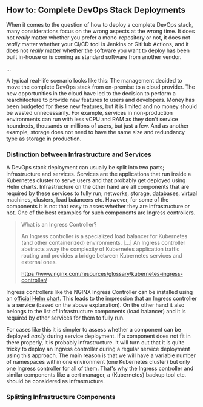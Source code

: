 ## How to: Complete DevOps Stack Deployments

When it comes to the question of how to deploy a complete DevOps stack,
many considerations focus on the wrong aspects at the wrong time.
It does not _really_ matter whether you prefer a mono-repository or not,
it does not _really_ matter whether your CI/CD tool is Jenkins or GitHub Actions,
and it does not _really_ matter whether the software you want to deploy has been built in-house or is coming as standard software from another vendor.

<!--
What is way more important are considerations like:

  1. [On-Premise vs. Cloud](#)

  2. [CI/CD Workflows](#)

  3. [Environments and Namespaces](#)
-->

...

A typical real-life scenario looks like this:
The management decided to move the complete DevOps stack from on-premise to a cloud provider.
The new opportunities in the cloud have led to the decision to perform a rearchitecture to provide new features to users and developers.
Money has been budgeted for these new features, but it is limited and no money should be wasted unnecessarily.
For example, services in non-production environments can run with less vCPU and RAM as they don't service houndreds, thousands or millions of users, but just a few.
And as another example, storage does not need to have the same size and redundancy type as storage in production.


### Distinction between Infrastructure and Services

A DevOps stack deployment can usually be split into two parts; infrastructure and services.
Services are the applications that run inside a Kubernetes cluster to serve users and that probably get deployed using Helm charts.
Infrastructure on the other hand are all components that are required by these services to fully run; networks, storage, databases, virtual machines, clusters, load balancers etc.
However, for some of the components it is not that easy to asses whether they are infrastructure or not.
One of the best examples for such components are Ingress controllers.

> What is an Ingress Controller?
> 
> An Ingress controller is a specialized load balancer for Kubernetes (and other containerized) environments. [...] An Ingress controller abstracts away the complexity of Kubernetes application traffic routing and provides a bridge between Kubernetes services and external ones.
>
> https://www.nginx.com/resources/glossary/kubernetes-ingress-controller/

Ingress controllers like the NGINX Ingress Controller can be installed using an [official Helm chart](https://docs.nginx.com/nginx-ingress-controller/installation/installation-with-helm/).
This leads to the impression that an Ingress controller is a service (based on the above explanation).
On the other hand it also belongs to the list of infrastructure components (load balancer) and it is required by other services for them to fully run.

For cases like this it is simpler to assess whether a component can be deployed _easily_ during service deployment.
If a component does not fit in there properly, it is probably infrastructure.
It <!--In section [TODO](#) it-->  will turn out that it is quite tricky to deploy an Ingress controller during a regular service deployment using this approach.
The main reason is that we will have a variable number of namespaces within one environment (one Kubernetes cluster) but only one Ingress controller for all of them.
That's why the Ingress controller and similar components like a cert manager, a (Kubernetes) backup tool etc. should be considered as infrastructure.


### Splitting Infrastructure Components

